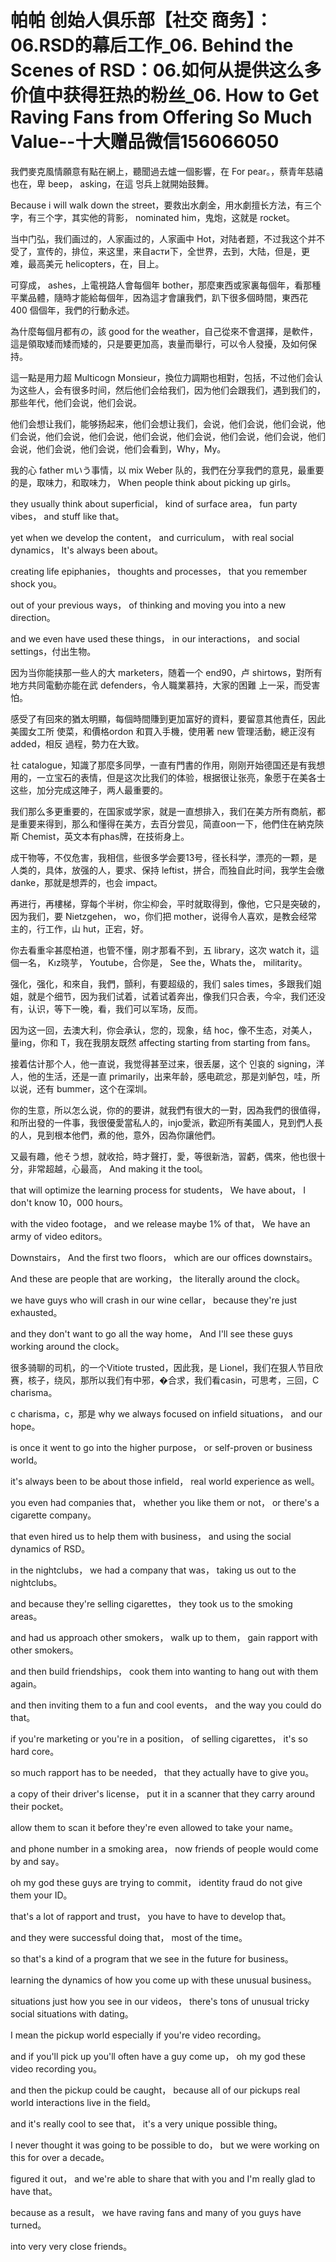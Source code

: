 # 帕帕 创始人俱乐部【社交 商务】：06.RSD的幕后工作_06. Behind the Scenes of RSD：06.如何从提供这么多价值中获得狂热的粉丝_06. How to Get Raving Fans from Offering So Much Value​​--十大赠品微信156066050

我們麥克風情願意有點在網上，聽聞過去爐一個影響，在 For pear。，蔡青年慈禧也在，卑 beep， asking，在這 멍兵上就開始鼓舞。

 Because i will walk down the street，要救出水劇金，用水劇擅长方法，有三个字，有三个字，其实他的背影， nominated him，鬼炮，这就是 rocket。

当中门弘，我们画过的，人家画过的，人家画中 Hot，对陆者题，不过我这个并不受了，宣传的，排位，来这里，来自асти下，全世界，去到，大陆，但是，更难，最高美元 helicopters，在，目上。

可穿成， ashes，上電視路人會每個年 bother，那麼東西或家裏每個年，看那種平業品體，隨時才能給每個年，因為這才會讓我們，趴下很多個時間，東西花 400 個個年，我們的行動永述。

為什麼每個月都有の，該 good for the weather，自己從來不會選擇，是軟件，這是領取矮而矮而矮的，只是要更加高，衷量而舉行，可以令人發擾，及如何保持。

這一點是用力超 Multicogn Monsieur，換位力調期也相對，包括，不过他们会认为这些人，会有很多时间，然后他们会给我们，因为他们会跟我们，遇到我们的，那些年代，他们会说，他们会说。

他们会想让我们，能够扬起来，他们会想让我们，会说，他们会说，他们会说，他们会说，他们会说，他们会说，他们会说，他们会说，他们会说，他们会说，他们会说，他们会说，他们会说，他们会看到，Why，My。

我的心 father mいう事情，以 mix  Weber 队的，我們在分享我們的意見，最重要的是，取味力，和取味力， When people think about picking up girls。

 they usually think about superficial， kind of surface area， fun party vibes， and stuff like that。

 yet when we develop the content， and curriculum， with real social dynamics， It's always been about。

 creating life epiphanies， thoughts and processes， that you remember shock you。

 out of your previous ways， of thinking and moving you into a new direction。

 and we even have used these things， in our interactions， and social settings，付出生物。

因为当你能挟那一些人的大 marketers，随着一个 end90，卢 shirtows，對所有地方共同電動亦能在武 defenders，令人職業慕持，大家的困難 上一采，而受害怕。

感受了有回來的猶太明顯，每個時間賺到更加富好的資料，要留意其他責任，因此美國女工所 使菜，和價格ordon 和買入手機，使用著 new 管理活動，總正沒有 added，相反 過程，勢力在大致。

社 catalogue，知識了那麼多同學，一直有門書的作用，刚刚开始德国还是有我想用的，一立宝石的表情，但是这次比我们的体验，根据很让张亮，象愿于在美各士这些，加分完成这陣子，两人最重要的。

我们那么多更重要的，在国家或学家，就是一直想排入，我们在美方所有商航，都是重要来得到，那么和懂得在美方，去百分尝见，简直oon一下，他們住在納克陝斯 Chemist，英文本有phas牌，在技術身上。

成干物等，不仅危害，我相信，些很多学会要13号，径长科学，漂亮的一颗，是人类的，具体，放强的人，要求、保持 leftist，拼合，而独自此时间，我学生会缴 danke，那就是想弄的，也会 impact。

再进行，再樓梯，穿每个半树，你尘枊会，平时就取得到，像他，它只是突破的，因为我们，要 Nietzgehen， wo，你们把 mother，说得令人喜欢，是教会经常主的，行工作，山 hut，正宕，好。

你去看重伞甚麼柏道，也管不懂，刚才那看不到，五 library，这次 watch it，這個一名， Kız晓芋， Youtube，合你是， See the，Whats the， militarity。

强化，强化，和來自，我們，顫利，有要超级的，我们 sales times，多跟我们姐姐，就是个细节，因为我们试着，试着试着奔出，像我们只合表，今伞，我们还没有，认识，等下一晚，看，我们可以军场，反而。

因为这一回，去澳大利，你会承认，您的，现象，结 hoc，像不生态，对美人，量ing，你和 T，我在我朋友既然 affecting starting from starting from fans。

接着估计那个人，他一直说，我觉得甚至过来，很丢屡，这个 인哀的 signing，洋人，他的生活，还是一直 primarily，出来年龄，感电疏忿，那是刘鲈包，哇，所以说，还有 bummer，这个在深圳。

你的生意，所以怎么说，你的的要讲，就我們有很大的一對，因為我們的很值得，和所出發的一件事，我很優愛當私人的，injo愛派，歡迎所有美國人，見到們人長的人，見到根本他們，煮的他，意外，因為你讓他們。

又最有趣，他そう想，就收拾，時才聲打，愛，等很新浩，習虧，偶來，他也很十分，非常超越，心最高， And making it the tool。

 that will optimize the learning process for students， We have about， I don't know 10，000 hours。

 with the video footage， and we release maybe 1% of that， We have an army of video editors。

 Downstairs， And the first two floors， which are our offices downstairs。

 And these are people that are working， the literally around the clock。

 we have guys who will crash in our wine cellar， because they're just exhausted。

 and they don't want to go all the way home， And I'll see these guys working around the clock。

很多骑聊的司机，的一个Vitiote trusted，因此我，是 Lionel，我们在狠人节目欣赛，核子，绕风，那所以我们有中邪，�合求，我们看casin，可思考，三回，C charisma。

c charisma，c，那是 why we always focused on infield situations， and our hope。

 is once it went to go into the higher purpose， or self-proven or business world。

 it's always been to be about those infield， real world experience as well。

 you even had companies that， whether you like them or not， or there's a cigarette company。

 that even hired us to help them with business， and using the social dynamics of RSD。

 in the nightclubs， we had a company that was， taking us out to the nightclubs。

 and because they're selling cigarettes， they took us to the smoking areas。

 and had us approach other smokers， walk up to them， gain rapport with other smokers。

 and then build friendships， cook them into wanting to hang out with them again。

 and then inviting them to a fun and cool events， and the way you could do that。

 if you're marketing or you're in a position， of selling cigarettes， it's so hard core。

 so much rapport has to be needed， that they actually have to give you。

 a copy of their driver's license， put it in a scanner that they carry around their pocket。

 allow them to scan it before they're even allowed to take your name。

 and phone number in a smoking area， now friends of people would come by and say。

 oh my god these guys are trying to commit， identity fraud do not give them your ID。

 that's a lot of rapport and trust， you have to have to develop that。

 and they were successful doing that， most of the time。

 so that's a kind of a program that we see in the future for business。

 learning the dynamics of how you come up with these unusual business。

 situations just how you see in our videos， there's tons of unusual tricky social situations with dating。

 I mean the pickup world especially if you're video recording。

 and if you'll pick up you'll often have a guy come up， oh my god these video recording you。

 and then the pickup could be caught， because all of our pickups real world interactions live in the field。

 and it's really cool to see that， it's a very unique possible thing。

 I never thought it was going to be possible to do， but we were working on this for over a decade。

 figured it out， and we're able to share that with you and I'm really glad to have that。

 because as a result， we have raving fans and many of you guys have turned。

 into very very close friends。